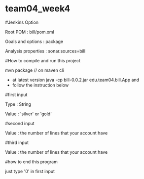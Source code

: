 # team04_week4


#Jenkins Option


Root POM : bill/pom.xml

Goals and options : package

Analysis properties : sonar.sources=bill

#How to compile and run this project

mvn package // on maven cli
- at latest version 
java -cp bill-0.0.2.jar edu.team04.bill.App and 
- follow the instruction below


#first input

Type : String

Value : 'silver' or 'gold'

#second input

Value : the number of lines that your account have

#third input

Value : the number of lines that your account have

#how to end this program

just type '0' in first input
